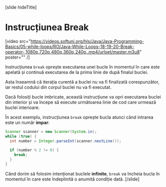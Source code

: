 [slide hideTitle]
# Instrucțiunea Break

[video src="https://videos.softuni.org/hls/Java/Java-Programming-Basics/05-while-loops/RO/Java-While-Loops-18-19-20-Break-operator-,1080p,720p,480p,360p,240p,.mp4/urlset/master.m3u8" poster="" /]

Instrucțiunea `break` oprește executarea unei bucle în momentul în care este apelată și continuă executarea de la prima linie de după finalul buclei.

Asta înseamnă că iterația curentă a buclei nu va fi finalizată corespunzător, iar restul codului din corpul buclei nu va fi executat. 

Dacă folosiți bucle imbricate, această instrucțiune va opri executarea buclei din interior și va începe să execute următoarea linie de cod care urmează buclei interioare. 

În acest exemplu, instrucțiunea `break` oprește bucla atunci când intrarea este un număr **impar**:
```java
Scanner scanner = new Scanner(System.in);
while (true) {
  int number = Integer.parseInt(scanner.nextLine());
  
  if (number % 2 != 0) {
    break;
  }
}
```
Când dorim să folosim intenționat buclele **infinite**, `break` va încheia bucla în momentul în care este îndeplinită o anumită condiție dată.
[/slide]
